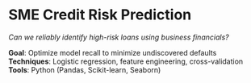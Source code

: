 # SME Credit Risk Prediction  
*Can we reliably identify high-risk loans using business financials?*  

**Goal**: Optimize model recall to minimize undiscovered defaults  
**Techniques**: Logistic regression, feature engineering, cross-validation  
**Tools**: Python (Pandas, Scikit-learn, Seaborn)  
